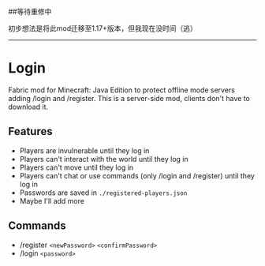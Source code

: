 ##等待重修中  


初步想法是将此mod迁移至1.17+版本，但我现在没时间（逃）

-----

# Login
Fabric mod for Minecraft: Java Edition to protect offline mode servers adding /login and /register. This is a server-side mod, clients don't have to download it.

## Features
- Players are invulnerable until they log in
- Players can't interact with the world until they log in
- Players can't move until they log in
- Players can't chat or use commands (only /login and /register) until they log in
- Passwords are saved in `./registered-players.json`
- Maybe I'll add more

## Commands
- /register `<newPassword>` `<confirmPassword>`
- /login `<password>`

